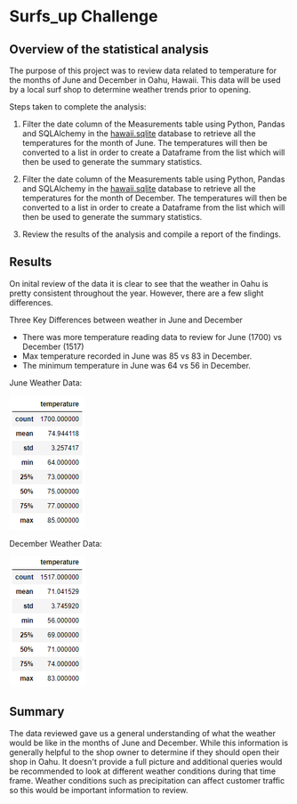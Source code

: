 # Surfs_up Challenge
 
## Overview of  the statistical analysis
The purpose of this project was to review data related to temperature for the months of June and December in Oahu, Hawaii. This data will be used by a local surf shop to determine weather trends prior to opening.

Steps taken to complete the analysis:
1. Filter the date column of the Measurements table using Python, Pandas and SQLAlchemy in the [hawaii.sqlite](https://github.com/CorinneBean/surfs_up/blob/28a3a5e360f3189a7d0a167f9c93462e367e6e79/hawaii.sqlite) database to retrieve all the temperatures for the month of June. The temperatures will then be converted to a list in order to create a Dataframe from the list which will then be used to generate the summary statistics.

2. Filter the date column of the Measurements table using Python, Pandas and SQLAlchemy in the [hawaii.sqlite](https://github.com/CorinneBean/surfs_up/blob/28a3a5e360f3189a7d0a167f9c93462e367e6e79/hawaii.sqlite) database to retrieve all the temperatures for the month of December. The temperatures will then be converted to a list in order to create a Dataframe from the list which will then be used to generate the summary statistics.

3. Review the results of the analysis and compile a report of the findings.

## Results
On inital review of the data it is clear to see that the weather in Oahu is pretty consistent throughout the year. However, there are a few slight differences.

Three Key Differences between weather in June and December
- There was more temperature reading data to review for June (1700) vs December (1517) 
- Max temperature recorded in June was 85 vs 83 in December.
- The minimum temperature in June was 64 vs 56 in December.

June Weather Data:

![June Weather Data](https://github.com/CorinneBean/surfs_up/blob/865804053acf6295b9a35000b63204a251aa91b5/Resources/June%20Weather.png "June Weather Data")

December Weather Data:

![December Weather Data](https://github.com/CorinneBean/surfs_up/blob/865804053acf6295b9a35000b63204a251aa91b5/Resources/December%20Weather.png "December Weather Data")

## Summary
The data reviewed gave us a general understanding of what the weather would be like in the months of June and December. While this information is generally helpful to the shop owner to determine if they should open their shop in Oahu. It doesn't provide a full picture and additional queries would be recommended to look at different weather conditions during that time frame. Weather conditions such as precipitation can affect customer traffic so this would be important information to review. 